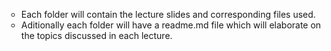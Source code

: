 <ul style="list-style-type:circle"><li>Each folder will contain the lecture slides and corresponding files used.</li>
<li>Aditionally each folder will have a readme.md file which will elaborate on the topics discussed in each lecture.</li></ul>
